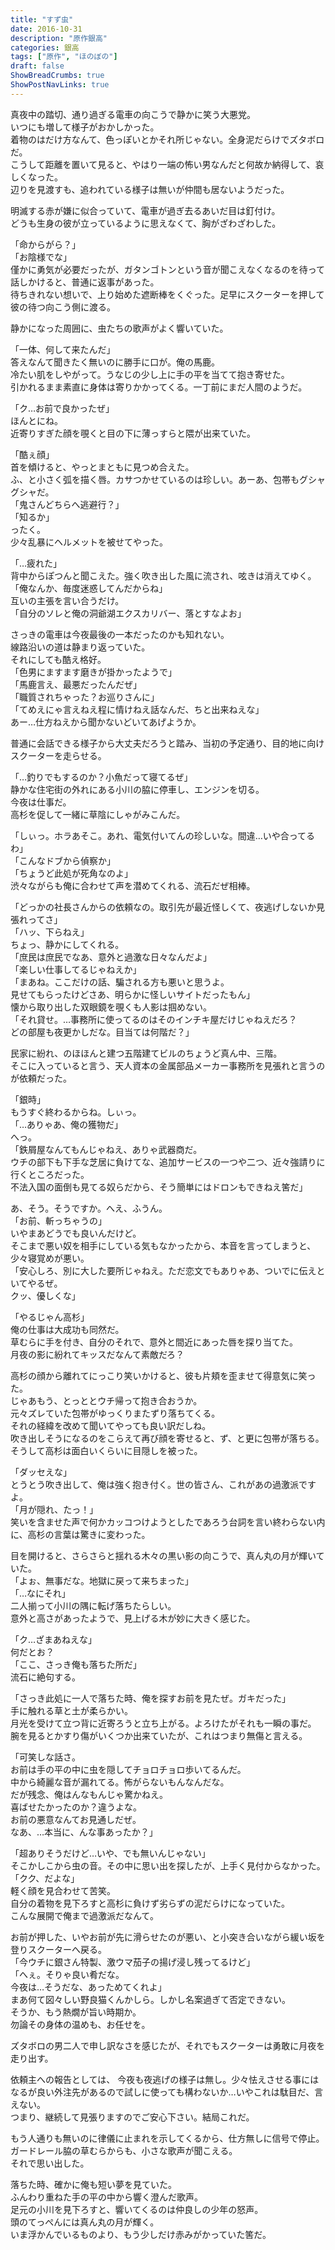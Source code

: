 ```yaml
---
title: "すず虫"
date: 2016-10-31
description: "原作銀高"
categories: 銀高
tags: ["原作", "ほのぼの"]
draft: false
ShowBreadCrumbs: true
ShowPostNavLinks: true
---
```


真夜中の踏切、通り過ぎる電車の向こうで静かに笑う大悪党。  
いつにも増して様子がおかしかった。  
着物のはだけ方なんて、色っぽいとかそれ所じゃない。全身泥だらけでズタボロだ。  
こうして距離を置いて見ると、やはり一端の怖い男なんだと何故か納得して、哀しくなった。  
辺りを見渡すも、追われている様子は無いが仲間も居ないようだった。  

明滅する赤が嫌に似合っていて、電車が過ぎ去るあいだ目は釘付け。  
どうも生身の彼が立っているように思えなくて、胸がざわざわした。  

「命からがら？」  
「お陰様でな」  
僅かに勇気が必要だったが、ガタンゴトンという音が聞こえなくなるのを待って話しかけると、普通に返事があった。  
待ちきれない想いで、上り始めた遮断棒をくぐった。足早にスクーターを押して彼の待つ向こう側に渡る。  

静かになった周囲に、虫たちの歌声がよく響いていた。  

「一体、何して来たんだ」  
答えなんて聞きたく無いのに勝手に口が。俺の馬鹿。  
冷たい肌をしやがって。うなじの少し上に手の平を当てて抱き寄せた。  
引かれるまま素直に身体は寄りかかってくる。一丁前にまだ人間のようだ。  

「ク…お前で良かったぜ」  
ほんとにね。  
近寄りすぎた顔を覗くと目の下に薄っすらと隈が出来ていた。  

「酷ぇ顔」  
首を傾けると、やっとまともに見つめ合えた。  
ふ、と小さく弧を描く唇。カサつかせているのは珍しい。あーあ、包帯もグシャグシャだ。  
「鬼さんどちらへ逃避行？」  
「知るか」  
ったく。  
少々乱暴にヘルメットを被せてやった。  

「…疲れた」  
背中からぽつんと聞こえた。強く吹き出した風に流され、呟きは消えてゆく。  
「俺なんか、毎度迷惑してんだからね」  
互いの主張を言い合うだけ。  
「自分のソレと俺の洞爺湖エクスカリバー、落とすなよお」  

さっきの電車は今夜最後の一本だったのかも知れない。  
線路沿いの道は静まり返っていた。  
それにしても酷え格好。  
「色男にますます磨きが掛かったようで」  
「馬鹿言え、最悪だったんだぜ」  
「職質されちゃった？お巡りさんに」  
「てめえにゃ言えねえ程に情けねえ話なんだ、ちと出来ねえな」  
あー…仕方ねえから聞かないどいてあげようか。  

普通に会話できる様子から大丈夫だろうと踏み、当初の予定通り、目的地に向けスクーターを走らせる。  

「…釣りでもするのか？小魚だって寝てるぜ」  
静かな住宅街の外れにある小川の脇に停車し、エンジンを切る。  
今夜は仕事だ。  
高杉を促して一緒に草陰にしゃがみこんだ。  

「しぃっ。ホラあそこ。あれ、電気付いてんの珍しいな。間違…いや合ってるわ」  
「こんなドブから偵察か」  
「ちょうど此処が死角なのよ」  
渋々ながらも俺に合わせて声を潜めてくれる、流石だぜ相棒。  

「どっかの社長さんからの依頼なの。取引先が最近怪しくて、夜逃げしないか見張れってさ」  
「ハッ、下らねえ」  
ちょっ、静かにしてくれる。  
「庶民は庶民でなあ、意外と過激な日々なんだよ」  
「楽しい仕事してるじゃねえか」  
「まあね。ここだけの話、騙される方も悪いと思うよ。  
見せてもらったけどさあ、明らかに怪しいサイトだったもん」  
懐から取り出した双眼鏡を覗くも人影は掴めない。  
「それ貸せ。…事務所に使ってるのはそのインチキ屋だけじゃねえだろ？  
どの部屋も夜更かしだな。目当ては何階だ？」  

民家に紛れ、のほほんと建つ五階建てビルのちょうど真ん中、三階。  
そこに入っていると言う、天人資本の金属部品メーカー事務所を見張れと言うのが依頼だった。  

「銀時」  
もうすぐ終わるからね。しぃっ。  
「…ありゃあ、俺の獲物だ」  
へっ。  
「鉄屑屋なんてもんじゃねえ、ありゃ武器商だ。  
ウチの部下も下手な芝居に負けてな、追加サービスの一つや二つ、近々強請りに行くところだった。  
不法入国の面倒も見てる奴らだから、そう簡単にはドロンもできねえ筈だ」  

あ、そう。そうですか。へえ、ふうん。  
「お前、斬っちゃうの」  
いやまあどうでも良いんだけど。  
そこまで悪い奴を相手にしている気もなかったから、本音を言ってしまうと、少々寝覚めが悪い。  
「安心しろ、別に大した要所じゃねえ。ただ恋文でもありゃあ、ついでに伝えといてやるぜ。  
クッ、優しくな」  

「やるじゃん高杉」  
俺の仕事は大成功も同然だ。  
草むらに手を付き、自分のそれで、意外と間近にあった唇を探り当てた。  
月夜の影に紛れてキッスだなんて素敵だろ？  

高杉の顔から離れてにっこり笑いかけると、彼も片頬を歪ませて得意気に笑った。  
じゃあもう、とっととウチ帰って抱き合おうか。  
元々ズレていた包帯がゆっくりまたずり落ちてくる。  
それの経緯を改めて聞いてやっても良い訳だしね。  
吹き出しそうになるのをこらえて再び顔を寄せると、ず、と更に包帯が落ちる。  
そうして高杉は面白いくらいに目隠しを被った。  

「ダッセえな」  
とうとう吹き出して、俺は強く抱き付く。世の皆さん、これがあの過激派ですよ。  
「月が隠れ、たっ！」  
笑いを含ませた声で何かカッコつけようとしたであろう台詞を言い終わらない内に、高杉の言葉は驚きに変わった。  

目を開けると、さらさらと揺れる木々の黒い影の向こうで、真ん丸の月が輝いていた。  
「よぉ、無事だな。地獄に戻って来ちまった」  
「…なにそれ」  
二人揃って小川の隅に転げ落ちたらしい。  
意外と高さがあったようで、見上げる木が妙に大きく感じた。  

「ク…ざまあねえな」  
何だとお？  
「ここ、さっき俺も落ちた所だ」  
流石に絶句する。  

「さっき此処に一人で落ちた時、俺を探すお前を見たぜ。ガキだった」  
手に触れる草と土が柔らかい。  
月光を受けて立つ背に近寄ろうと立ち上がる。よろけたがそれも一瞬の事だ。  
腕を見るとかすり傷がいくつか出来ていたが、これはつまり無傷と言える。  

「可笑しな話さ。  
お前は手の平の中に虫を隠してチョロチョロ歩いてるんだ。  
中から綺麗な音が漏れてる。怖がらないもんなんだな。  
だが残念、俺はんなもんじゃ驚かねえ。  
喜ばせたかったのか？違うよな。  
お前の悪意なんてお見通しだぜ。  
なあ、…本当に、んな事あったか？」  

「超ありそうだけど…いや、でも無いんじゃない」  
そこかしこから虫の音。その中に思い出を探したが、上手く見付からなかった。  
「クク、だよな」  
軽く顔を見合わせて苦笑。  
自分の着物を見下ろすと高杉に負けず劣らずの泥だらけになっていた。  
こんな展開で俺まで過激派だなんて。  

お前が押した、いやお前が先に滑らせたのが悪い、と小突き合いながら緩い坂を登りスクーターへ戻る。  
「今ウチに銀さん特製、激ウマ茄子の揚げ浸し残ってるけど」  
「へぇ。そりゃ良い肴だな。  
今夜は…そうだな、あっためてくれよ」  
まあ何て図々しい野良猫くんかしら。しかし名案過ぎて否定できない。  
そうか、もう熱燗が旨い時期か。  
勿論その身体の温めも、お任せを。  

ズタボロの男二人で申し訳なさを感じたが、それでもスクーターは勇敢に月夜を走り出す。  

依頼主への報告としては、
今夜も夜逃げの様子は無し。少々怯えさせる事にはなるが良い外注先があるので試しに使っても構わないか…いやこれは駄目だ、言えない。  
つまり、継続して見張りますのでご安心下さい。結局これだ。  

もう人通りも無いのに律儀に止まれを示してくるから、仕方無しに信号で停止。  
ガードレール脇の草むらからも、小さな歌声が聞こえる。  
それで思い出した。  

落ちた時、確かに俺も短い夢を見ていた。  
ふんわり重ねた手の平の中から響く澄んだ歌声。  
足元の小川を見下ろすと、響いてくるのは仲良しの少年の怒声。  
頭のてっぺんには真ん丸の月が輝く。  
いま浮かんでいるものより、もう少しだけ赤みがかっていた筈だ。